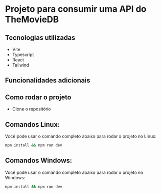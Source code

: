 # Projeto para consumir uma API do TheMovieDB

## Tecnologias utilizadas

- Vite
- Typescript
- React
- Tailwind

## Funcionalidades adicionais

## Como rodar o projeto

- Clone o repositório

## Comandos Linux:

Você pode usar o comando completo abaixo para rodar o projeto no Linux:

```bash
npm install && npm run dev
```

## Comandos Windows:

Você pode usar o comando completo abaixo para rodar o projeto no Windows:

```bash
npm install && npm run dev
```
